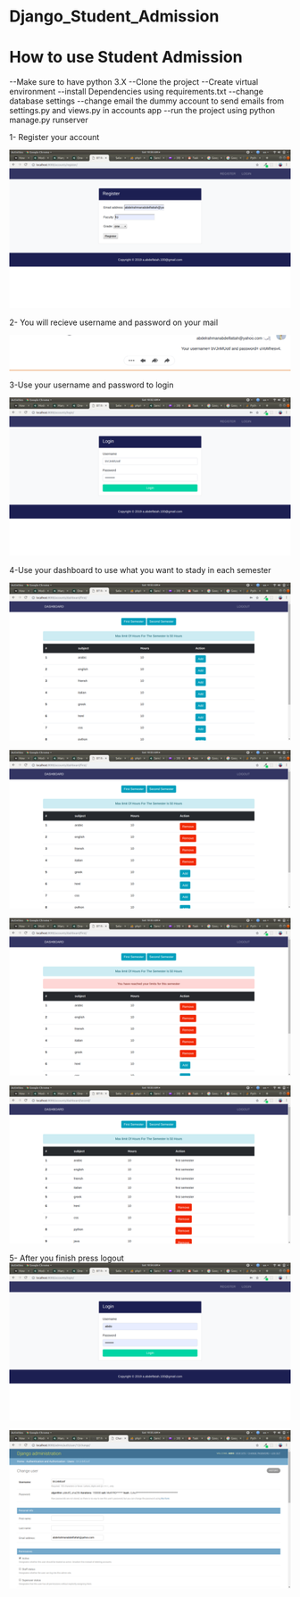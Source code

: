 # Django_Student_Admission


# How to use Student Admission
--Make sure to have python 3.X
--Clone the project
--Create virtual environment
--install Dependencies using requirements.txt
--change database settings
--change email the dummy account to send emails from settings.py and views.py in accounts app
--run the project using python manage.py runserver


1- Register your account

![alt text](https://github.com/Abdelrahman1993/Django_Student_Admission/blob/master/images/1.png)

2- You will recieve username and password on your mail

![alt text](https://github.com/Abdelrahman1993/Django_Student_Admission/blob/master/images/2.png)

3-Use your username and password to login

![alt text](https://github.com/Abdelrahman1993/Django_Student_Admission/blob/master/images/3.png)

4-Use your dashboard to use what you want to stady in each semester

![alt text](https://github.com/Abdelrahman1993/Django_Student_Admission/blob/master/images/4.png)

![alt text](https://github.com/Abdelrahman1993/Django_Student_Admission/blob/master/images/5.png)

![alt text](https://github.com/Abdelrahman1993/Django_Student_Admission/blob/master/images/6.png)

![alt text](https://github.com/Abdelrahman1993/Django_Student_Admission/blob/master/images/7.png)

5- After you finish press logout
![alt text](https://github.com/Abdelrahman1993/Django_Student_Admission/blob/master/images/8.png)

![alt text](https://github.com/Abdelrahman1993/Django_Student_Admission/blob/master/images/9.png)


